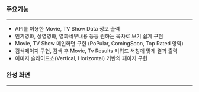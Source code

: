 ### 주요기능
----------
* API를 이용한 Movie, TV Show Data 정보 출력
* 인기영화, 상영영화, 영화세부내용 등등 원하는 목차로 보기 쉽게 구현
* Movie, TV Show 메인화면 구현 (PoPular, ComingSoon, Top Rated 영역)
* 검색페이지 구현, 검색 후 Movie, Tv Results 키워드 서칭에 맞게 결과 출력
* 이미지 슬라이드쇼(Vertical, Horizontal) 기반의 페이지 구현

### 완성 화면
----------
